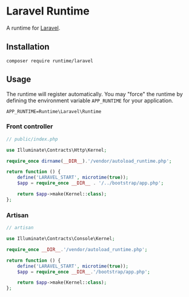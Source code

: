 # Laravel Runtime

A runtime for [Laravel](https://laravel.com/).

## Installation

```
composer require runtime/laravel
```

## Usage

The runtime will register automatically. You may "force" the runtime by defining
the environment variable `APP_RUNTIME` for your application.

```
APP_RUNTIME=Runtime\Laravel\Runtime
```

### Front controller

```php
// public/index.php

use Illuminate\Contracts\Http\Kernel;

require_once dirname(__DIR__).'/vendor/autoload_runtime.php';

return function () {
    define('LARAVEL_START', microtime(true));
    $app = require_once __DIR__ . '/../bootstrap/app.php';

    return $app->make(Kernel::class);
};
```

### Artisan

```php
// artisan

use Illuminate\Contracts\Console\Kernel;

require_once __DIR__.'/vendor/autoload_runtime.php';

return function () {
    define('LARAVEL_START', microtime(true));
    $app = require_once __DIR__.'/bootstrap/app.php';

    return $app->make(Kernel::class);
};

```
